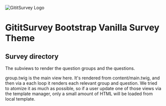 ![GititSurvey Logo](https://account.gitit-tech.com/images/logos/logo_main.png)
# GititSurvey Bootstrap Vanilla Survey Theme

## Survey directory
The subviews to render the question groups and the questions.

group.twig is the main view here. It's rendered from content/main.twig, and then via a each loop it renders each relevant group and question.
We tried to atomize it as much as possible, so if a user update one of those views via the template manager, only a small amount of HTML will be loaded from local template. 
